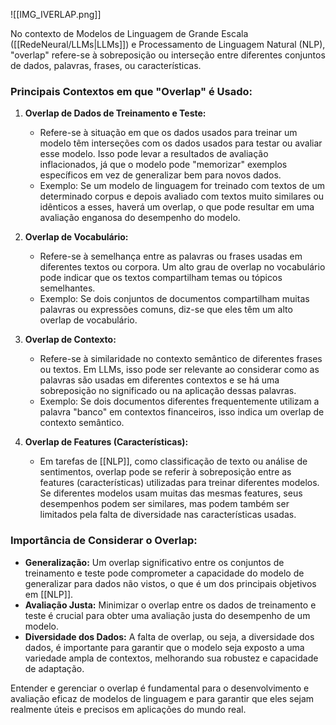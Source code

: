 ![[IMG_IVERLAP.png]]

No contexto de Modelos de Linguagem de Grande Escala ([[RedeNeural/LLMs|LLMs]]) e Processamento de Linguagem Natural (NLP), "overlap" refere-se à sobreposição ou interseção entre diferentes conjuntos de dados, palavras, frases, ou características.

### Principais Contextos em que "Overlap" é Usado:

1. **Overlap de Dados de Treinamento e Teste:**
   - Refere-se à situação em que os dados usados para treinar um modelo têm interseções com os dados usados para testar ou avaliar esse modelo. Isso pode levar a resultados de avaliação inflacionados, já que o modelo pode "memorizar" exemplos específicos em vez de generalizar bem para novos dados.
   - Exemplo: Se um modelo de linguagem for treinado com textos de um determinado corpus e depois avaliado com textos muito similares ou idênticos a esses, haverá um overlap, o que pode resultar em uma avaliação enganosa do desempenho do modelo.

2. **Overlap de Vocabulário:**
   - Refere-se à semelhança entre as palavras ou frases usadas em diferentes textos ou corpora. Um alto grau de overlap no vocabulário pode indicar que os textos compartilham temas ou tópicos semelhantes.
   - Exemplo: Se dois conjuntos de documentos compartilham muitas palavras ou expressões comuns, diz-se que eles têm um alto overlap de vocabulário.

3. **Overlap de Contexto:**
   - Refere-se à similaridade no contexto semântico de diferentes frases ou textos. Em LLMs, isso pode ser relevante ao considerar como as palavras são usadas em diferentes contextos e se há uma sobreposição no significado ou na aplicação dessas palavras.
   - Exemplo: Se dois documentos diferentes frequentemente utilizam a palavra "banco" em contextos financeiros, isso indica um overlap de contexto semântico.

4. **Overlap de Features (Características):**
   - Em tarefas de [[NLP]], como classificação de texto ou análise de sentimentos, overlap pode se referir à sobreposição entre as features (características) utilizadas para treinar diferentes modelos. Se diferentes modelos usam muitas das mesmas features, seus desempenhos podem ser similares, mas podem também ser limitados pela falta de diversidade nas características usadas.

### Importância de Considerar o Overlap:

- **Generalização:** Um overlap significativo entre os conjuntos de treinamento e teste pode comprometer a capacidade do modelo de generalizar para dados não vistos, o que é um dos principais objetivos em [[NLP]].
- **Avaliação Justa:** Minimizar o overlap entre os dados de treinamento e teste é crucial para obter uma avaliação justa do desempenho de um modelo.
- **Diversidade dos Dados:** A falta de overlap, ou seja, a diversidade dos dados, é importante para garantir que o modelo seja exposto a uma variedade ampla de contextos, melhorando sua robustez e capacidade de adaptação.

Entender e gerenciar o overlap é fundamental para o desenvolvimento e avaliação eficaz de modelos de linguagem e para garantir que eles sejam realmente úteis e precisos em aplicações do mundo real.